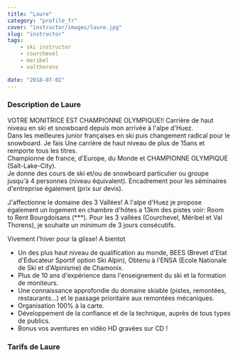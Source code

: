 ```yaml
---
title: "Laure"
category: "profile_fr"
cover: "instructor/images/laure.jpg"
slug: "instructor"
tags:
    - ski instructor
    - courchevel
    - meribel
    - valthorens

date: "2018-07-02"
---
```


### Description de Laure

VOTRE MONITRICE EST CHAMPIONNE OLYMPIQUE!!
Carrière de haut niveau en ski et snowboard depuis mon arrivée à l'alpe d'Huez.  
Dans les meilleures junior françaises en ski puis changement radical pour le snowboard. Je fais Une carrière de haut niveau de plus de 15ans et remporte tous les titres.  
Championne de france, d'Europe, du Monde et CHAMPIONNE OLYMPIQUE (Salt-Lake-City).  
Je donne des cours de ski et/ou de snowboard particulier ou groupe jusqu'à 4 personnes (niveau équivalent). Encadrement pour les séminaires d'entreprise également (prix sur devis). 

J'affectionne le domaine des 3 Vallées! A l'alpe d'Huez je propose également un logement en chambre d'hôtes a 13km des pistes voir: Room to Rent Bourgdoisans (***).
Pour les 3 vallées (Courchevel, Méribel et Val Thorens), je souhaite un minimum de 3 jours consécutifs.

Vivement l'hiver pour la glisse!
A bientot

* Un des plus haut niveau de qualification au monde, BEES (Brevet d'Etat d'Educateur Sportif option Ski Alpin), Obtenu à l'ENSA (Ecole Nationale de Ski et d'Alpinisme) de Chamonix.
* Plus de 10 ans d'expérience dans l'enseignement du ski et la formation de moniteurs.
* Une connaissance approfondie du domaine skiable (pistes, remontées, restaurants...) et le passage prioritaire aux remontées mécaniques. 
* Organisation 100% à la carte. 
* Développement de la confiance et de la technique, auprès de tous types de publics. 
* Bonus vos aventures en vidéo HD gravées sur CD !

### Tarifs de Laure 